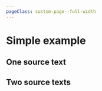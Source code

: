 ```yaml
---
pageClass: custom-page--full-width
---
```


# Simple example

<script setup lang="ts">
import { GhentCdhAnnotations } from '@ghentcdh/annotations/vue';
import {demoAnnotations} from '@demo/data';

const sources1 = [demoAnnotations.source1];
const sources2 = [demoAnnotations.source1, demoAnnotations.source2];
const annotations = [demoAnnotations.annotations[0]];


</script>

## One source text
<GhentCdhAnnotations 
    :sources="sources1" 
    :annotations="annotations" />

## Two source texts
<GhentCdhAnnotations :sources="sources2" 
                    :cols="sources2.length"
                    :annotations="annotations" />
